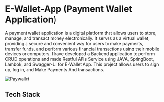 # E-Wallet-App (Payment Wallet Application)

A payment wallet application is a digital platform that allows users to store, manage, and transact money electronically. It serves as a virtual wallet, providing a secure and convenient way for users to make payments, transfer funds, and perform various financial transactions using their mobile devices or computers.
I have developed a Backend application to perform CRUD operations and made Restful APIs Service using JAVA, SpringBoot, Lambok, and Swagger-UI for E-Wallet App. This project allows users to sign up, log in, and Make Payments And transactions.


![Paywallet](https://github.com/Nafisa1117/E-Wallet-App/assets/103953608/67bb9aa3-8629-40ae-a357-00ac0fcb405e) 

<h2>Tech Stack</h2>
